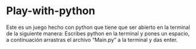 # Play-with-python
Este es un juego hecho con python que tiene que ser abierto en la terminal de la siguiente manera: Escribes python en la terminal y pones un espacio, a continuación arrastras el archivo “Main.py” a la terminal y das enter. 
